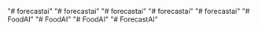 "# forecastai" 
"# forecastai" 
"# forecastai" 
"# forecastai" 
"# forecastai" 
"# FoodAI" 
"# FoodAI" 
"# FoodAI" 
"# ForecastAI" 
